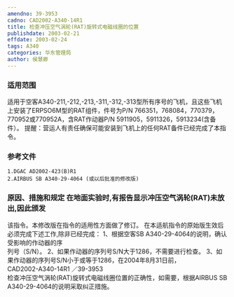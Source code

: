 ```yaml
---
amendno: 39-3953  
cadno: CAD2002-A340-14R1  
title: 检查冲压空气涡轮(RAT)旋转式电磁线圈的位置  
publishdate: 2003-02-21  
effdate: 2003-02-24  
tags: A340  
categories: 华东管理局  
author: 侯慧卿  
---
```

  
### 适用范围  
适用于空客A340-211,-212,-213,-311,-312,-313型所有序号的飞机，且这些飞机上安装了ERPSO6M型的RAT组件，件号为P/N 766351，768084，770379，770952或770952A，含RAT作动器P/N 5911905，5911326，5913234(含备件）。
提醒：营运人有责任确保可能安装到飞机上的任何RAT备件已经完成了本指令。  
  
<!--more-->  
### 参考文件  
    1.DGAC AD2002-423(B)R1  
    2.AIRBUS SB A340-29-4064 (或以后批准的修改版)  
  
### 原因、措施和规定 在地面实验时,有报告显示冲压空气涡轮(RAT)未放出,因此颁发  
该指令。本修改版在指令的适用性方面做了修订。     在本适航指令的原始版生效后必须完成下述工作,除非已经完成： 1、根据空客SB A340-29-4064的说明，确认受影响的作动器的序  
列号（S/N）。     2、如果作动器的序列号S/N大于1286，不需要进行检查。     3、如果作动器的序列号S/N小于或等于1286，在2004年8月31日前，  
       CAD2002-A340-14R1   ／39-3953  
检查冲压空气涡轮(RAT)旋转式电磁线圈位置的正确性，如需要，根据AIRBUS SB A340-29-4064的说明采取纠正措施。  
